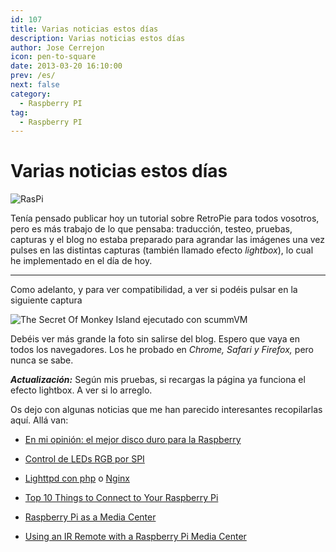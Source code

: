 ```yaml
---
id: 107
title: Varias noticias estos días
description: Varias noticias estos días
author: Jose Cerrejon
icon: pen-to-square
date: 2013-03-20 16:10:00
prev: /es/
next: false
category:
  - Raspberry PI
tag:
  - Raspberry PI
---
```


# Varias noticias estos días

![RasPi](/images/02_RaspberryPi.jpg)

Tenía pensado publicar hoy un tutorial sobre RetroPie para todos vosotros, pero es más trabajo de lo que pensaba: traducción, testeo, pruebas, capturas y el blog no estaba preparado para agrandar las imágenes una vez pulses en las distintas capturas (también llamado efecto *lightbox*), lo cual he implementado en el día de hoy.

- - -
Como adelanto, y para ver compatibilidad, a ver si podéis pulsar en la siguiente captura

![The Secret Of Monkey Island ejecutado con scummVM](/images/2013/03/retrop_monkey.jpg "The Secret Of Monkey Island ejecutado con scummVM")

Debéis ver más grande la foto sin salirse del blog. Espero que vaya en todos los navegadores. Los he probado en *Chrome, Safari y Firefox,* pero nunca se sabe.

***Actualización:*** Según mis pruebas, si recargas la página ya funciona el efecto lightbox. A ver si lo arreglo.

Os dejo con algunas noticias que me han parecido interesantes recopilarlas aquí. Allá van:

* [En mi opinión: el mejor disco duro para la Raspberry](http://raspberryparatorpes.net/hardware/en-mi-opinion-el-mejor-disco-duro-para-la-raspberry/)

* [Control de LEDs RGB por SPI](http://rsppi.blogspot.com.es/2013/03/control-de-leds-rgb-por-spi.html)

* [Lighttpd con php](http://muyraspi.blogspot.com.es/2013/03/lighttpd-con-php.html) o [Nginx](http://muyraspi.blogspot.com.es/2013/03/nginx.html)

* [Top 10 Things to Connect to Your Raspberry Pi](http://www.raspberrypi-spy.co.uk/2013/03/top-10-things-to-connect-to-your-raspberry-pi/)

* [Raspberry Pi as a Media Center](http://learn.adafruit.com/raspberry-pi-as-a-media-center/)

* [Using an IR Remote with a Raspberry Pi Media Center](http://learn.adafruit.com/using-an-ir-remote-with-a-raspberry-pi-media-center/)